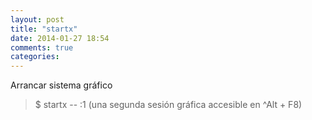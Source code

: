 ```yaml
---
layout: post
title: "startx"
date: 2014-01-27 18:54
comments: true
categories: 
---
```

Arrancar sistema gráfico

>$ startx -- :1 (una segunda sesión gráfica accesible en ^Alt + F8)

